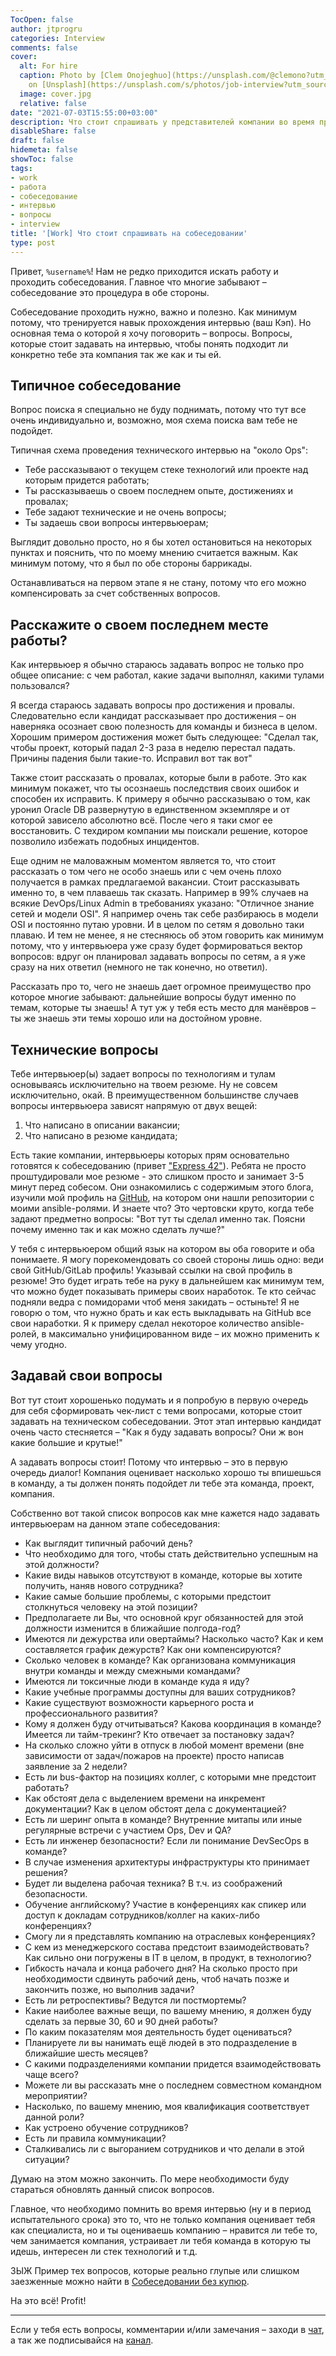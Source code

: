```yaml
---
TocOpen: false
author: jtprogru
categories: Interview
comments: false
cover:
  alt: For hire
  caption: Photo by [Clem Onojeghuo](https://unsplash.com/@clemono?utm_source=unsplash&utm_medium=referral&utm_content=creditCopyText)
    on [Unsplash](https://unsplash.com/s/photos/job-interview?utm_source=unsplash&utm_medium=referral&utm_content=creditCopyText)
  image: cover.jpg
  relative: false
date: "2021-07-03T15:55:00+03:00"
description: Что стоит спрашивать у представителей компании во время проведения интервью
disableShare: false
draft: false
hidemeta: false
showToc: false
tags:
- work
- работа
- собеседование
- интервью
- вопросы
- interview
title: '[Work] Что стоит спрашивать на собеседовании'
type: post
---
```


Привет, `%username%`! Нам не редко приходится искать работу и проходить собеседования. Главное что многие забывают – собеседование это процедура в обе стороны.

Собеседование проходить нужно, важно и полезно. Как минимум потому, что тренируется навык прохождения интервью (ваш Кэп). Но основная тема о которой я хочу поговорить – вопросы. Вопросы, которые стоит задавать на интервью, чтобы понять подходит ли конкретно тебе эта компания так же как и ты ей.

## Типичное собеседование

Вопрос поиска я специально не буду поднимать, потому что тут все очень индивидуально и, возможно, моя схема поиска вам тебе не подойдет.

Типичная схема проведения технического интервью на "около Ops":

- Тебе рассказывают о текущем стеке технологий или проекте над которым придется работать;
- Ты рассказываешь о своем последнем опыте, достижениях и провалах;
- Тебе задают технические и не очень вопросы;
- Ты задаешь свои вопросы интервьюерам;

Выглядит довольно просто, но я бы хотел остановиться на некоторых пунктах и пояснить, что по моему мнению считается важным. Как минимум потому, что я был по обе стороны баррикады.

Останавливаться на первом этапе я не стану, потому что его можно компенсировать за счет собственных вопросов.

## Расскажите о своем последнем месте работы?

Как интервьюер я обычно стараюсь задавать вопрос не только про общее описание: с чем работал, какие задачи выполнял, какими тулами пользовался?

Я всегда стараюсь задавать вопросы про достижения и провалы. Следовательно если кандидат рассказывает про достижения – он наверняка осознает свою полезность для команды и бизнеса в целом. Хорошим примером достижения может быть следующее: "Сделал так, чтобы проект, который падал 2-3 раза в неделю перестал падать. Причины падения были такие-то. Исправил вот так вот"

Также стоит рассказать о провалах, которые были в работе. Это как минимум покажет, что ты осознаешь последствия своих ошибок и способен их исправить. К примеру я обычно рассказываю о том, как уронил Oracle DB развернутую в единственном экземпляре и от которой зависело абсолютно всё. После чего я таки смог ее восстановить. С техдиром компании мы поискали решение, которое позволило избежать подобных инцидентов.

Еще одним не маловажным моментом является то, что стоит рассказать о том  чего не особо знаешь или с чем очень плохо получается в рамках предлагаемой вакансии. Стоит рассказывать именно то, в чем плаваешь так сказать. Например в 99% случаев на всякие DevOps/Linux Admin в требованиях указано: "Отличное знание сетей и модели OSI". Я например очень так себе разбираюсь в модели OSI и постоянно путаю уровни. И в целом по сетям я довольно таки плаваю. И тем не менее, я не стесняюсь об этом говорить как минимум потому, что у интервьюера уже сразу будет формироваться вектор вопросов: вдруг он планировал задавать вопросы по сетям, а я уже сразу на них ответил (немного не так конечно, но ответил).

Рассказать про то, чего не знаешь дает огромное преимущество про которое многие забывают: дальнейшие вопросы будут именно по темам, которые ты знаешь! А тут уж у тебя есть место для манёвров – ты же знаешь эти темы хорошо или на достойном уровне.

## Технические вопросы

Тебе интервьюер(ы) задает вопросы по технологиям и тулам основываясь исключительно на твоем резюме. Ну не совсем исключительно, окай. В преимущественном большинстве случаев вопросы интервьюера зависят напрямую от двух вещей:

1. Что написано в описании вакансии;
2. Что написано в резюме кандидата;

Есть такие компании, интервьюеры которых прям основательно готовятся к собеседованию (привет ["Express 42"](https://express42.com)). Ребята не просто проштудировали мое резюме - это слишком просто и занимает 3-5 минут перед собесом. Они ознакомились с содержимым этого блога, изучили мой профиль на [GitHub](https://github.com/jtprogru), на котором они нашли репозитории с моими ansible-ролями. И знаете что? Это чертовски круто, когда тебе задают предметно вопросы: "Вот тут ты сделал именно так. Поясни почему именно так и как можно сделать лучше?"

У тебя с интервьюером общий язык на котором вы оба говорите и оба понимаете. Я могу порекомендовать со своей стороны лишь одно: веди свой GitHub/GitLab профиль! Указывай ссылки на свой профиль в резюме! Это будет играть тебе на руку в дальнейшем как минимум тем, что можно будет показывать примеры своих наработок. Те кто сейчас подняли ведра с помидорами чтоб меня закидать – остыньте! Я не говорю о том, что нужно брать и как есть выкладывать на GitHub все свои наработки. Я к примеру сделал некоторое количество ansible-ролей, в максимально унифицированном виде – их можно применить к чему угодно.

## Задавай свои вопросы

Вот тут стоит хорошенько подумать и я попробую в первую очередь для себя сформировать чек-лист с теми вопросами, которые стоит задавать на техническом собеседовании. Этот этап интервью кандидат очень часто стесняется – "Как я буду задавать вопросы? Они ж вон какие большие и крутые!"

А задавать вопросы стоит! Потому что интервью – это в первую очередь диалог! Компания оценивает насколько хорошо ты впишешься в команду, а ты должен понять подойдет ли тебе эта команда, проект, компания.

Собственно вот такой список вопросов как мне кажется надо задавать интервьюерам на данном этапе собеседования:

- Как выглядит типичный рабочий день?
- Что необходимо для того, чтобы стать действительно успешным на этой должности?
- Какие виды навыков отсутствуют в команде, которые вы хотите получить, наняв нового сотрудника?
- Какие самые большие проблемы, с которыми предстоит столкнуться человеку на этой позиции?
- Предполагаете ли Вы, что основной круг обязанностей для этой должности изменится в ближайшие полгода-год?
- Имеются ли дежурства или овертаймы? Насколько часто? Как и кем составляется график дежурств? Как они компенсируются?
- Сколько человек в команде? Как организована коммуникация внутри команды и между смежными командами?
- Имеются ли токсичные люди в команде куда я иду?
- Какие учебные программы доступны для ваших сотрудников?
- Какие существуют возможности карьерного роста и профессионального развития?
- Кому я должен буду отчитываться? Какова координация в команде? Имеется ли тайм-трекинг? Кто отвечает за постановку задач?
- На сколько сложно уйти в отпуск в любой момент времени (вне зависимости от задач/пожаров на проекте) просто написав заявление за 2 недели?
- Есть ли bus-фактор на позициях коллег, с которыми мне предстоит работать?
- Как обстоят дела с выделением времени на инкремент документации? Как в целом обстоят дела с документацией?
- Есть ли шеринг опыта в команде? Внутренние митапы или иные регулярные встречи с участием Ops, Dev и QA?
- Есть ли инженер безопасности? Если ли понимание DevSecOps в команде?
- В случае изменения архитектуры инфраструктуры кто принимает решения?
- Будет ли выделена рабочая техника? В т.ч. из соображений безопасности.
- Обучение английскому? Участие в конференциях как спикер или доступ к докладам сотрудников/коллег на каких-либо конференциях?
- Смогу ли я представлять компанию на отраслевых конференциях?
- С кем из менеджерского состава предстоит взаимодействовать? Как сильно они погружены в IT в целом, в продукт, в технологию?
- Гибкость начала и конца рабочего дня? На сколько просто при необходимости сдвинуть рабочий день, чтоб начать позже и закончить позже, но выполнив задачи?
- Есть ли ретроспективы? Ведутся ли постмортемы?
- Какие наиболее важные вещи, по вашему мнению, я должен буду сделать за первые 30, 60 и 90 дней работы?
- По каким показателям моя деятельность будет оцениваться?
- Планируете ли вы нанимать ещё людей в это подразделение в ближайшие шесть месяцев?
- С какими подразделениями компании придется взаимодействовать чаще всего?
- Можете ли вы рассказать мне о последнем совместном командном мероприятии?
- Насколько, по вашему мнению, моя квалификация соответствует данной роли?
- Как устроено обучение сотрудников?
- Есть ли правила коммуникации?
- Сталкивались ли с выгоранием сотрудников и что делали в этой ситуации?

Думаю на этом можно закончить. По мере необходимости буду стараться обновлять данный список вопросов.

Главное, что необходимо помнить во время интервью (ну и в период испытательного срока) это то, что не только компания оценивает тебя как специалиста, но и ты оцениваешь компанию – нравится ли тебе то, чем занимается компания, устраивает ли тебя команда в которую ты идешь, интересен ли стек технологий и т.д.

ЗЫЖ Пример тех вопросов, которые реально глупые или слишком заезженные можно найти в [Собеседовании без купюр](https://twtr.jtprog.ru/aDMTtqmHqe3).

На это всё! Profit!

---
Если у тебя есть вопросы, комментарии и/или замечания – заходи в [чат](https://ttttt.me/jtprogru_chat), а так же подписывайся на [канал](https://ttttt.me/jtprogru_channel).
